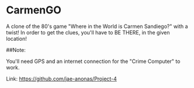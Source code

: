 # CarmenGO

A clone of the 80's game "Where in the World is Carmen Sandiego?" with a twist!
In order to get the clues, you'll have to BE THERE, in the given location!

##Note:

You'll need GPS and an internet connection for the "Crime Computer" to work.


Link: https://github.com/jae-anonas/Project-4
